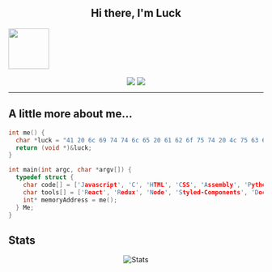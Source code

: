 <h2 align="center">Hi there, I'm Luck</h2>
<img src="https://cdn130.picsart.com/311927672041201.gif?to=min&r=640" width="80" align="center" display="block">
<p align="center">
  <img align="center" src="https://img.shields.io/badge/Offensive%20Security-141321?style=flat-square&logo=Red-Hat"/>
  <img align="center" src="https://img.shields.io/badge/Developer-141321?style=flat-square&logo=hack-the-box"/>
</p>

---


## A little more about me...

```c
int me() {
  char *luck = "41 20 6c 69 74 74 6c 65 20 61 62 6f 75 74 20 4c 75 63 6b";
  return (void *)&luck;
}

int main(int argc, char *argv[]) {
  typedef struct {
    char code[] = ['Javascript', 'C', 'HTML', 'CSS', 'Assembly', 'Python', 'Java', 'C Sharp', 'C++'];
    char tools[] = ['React', 'Redux', 'Node', 'Styled-Components', 'Docker'];
    int* memoryAddress = me();
  } Me;
}
```

## Stats

<p align="center">
<img src="https://github-readme-stats.vercel.app/api?username=Luck0101&show_icons=true&theme=shades-of-purple&bg_color=1C00ff00&hide_border=true" alt="Stats"/>
</p>
<br />

